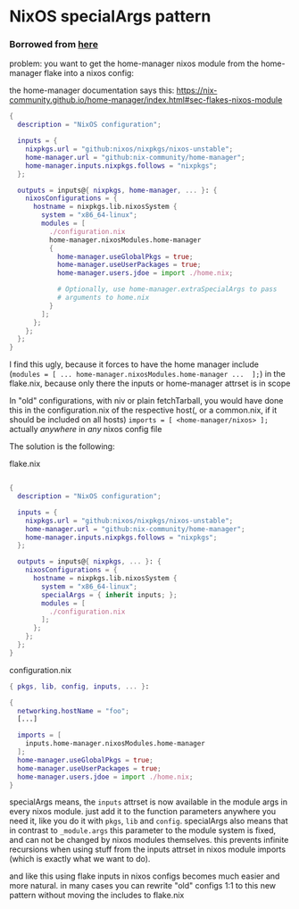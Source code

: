 # NixOS specialArgs pattern

### Borrowed from [here](https://pad.yuka.dev/s/DpS0wJ4R6#)

problem: you want to get the home-manager nixos module from the home-manager flake into a nixos config:

the home-manager documentation says this: https://nix-community.github.io/home-manager/index.html#sec-flakes-nixos-module

```nix
{
  description = "NixOS configuration";

  inputs = {
    nixpkgs.url = "github:nixos/nixpkgs/nixos-unstable";
    home-manager.url = "github:nix-community/home-manager";
    home-manager.inputs.nixpkgs.follows = "nixpkgs";
  };

  outputs = inputs@{ nixpkgs, home-manager, ... }: {
    nixosConfigurations = {
      hostname = nixpkgs.lib.nixosSystem {
        system = "x86_64-linux";
        modules = [
          ./configuration.nix
          home-manager.nixosModules.home-manager
          {
            home-manager.useGlobalPkgs = true;
            home-manager.useUserPackages = true;
            home-manager.users.jdoe = import ./home.nix;

            # Optionally, use home-manager.extraSpecialArgs to pass
            # arguments to home.nix
          }
        ];
      };
    };
  };
}
```

I find this ugly, because it forces to have the home manager include (`modules = [ ... home-manager.nixosModules.home-manager ... 
 ];`) in the flake.nix, because only there the inputs or home-manager attrset is in scope

In "old" configurations, with niv or plain fetchTarball, you would have done this in the configuration.nix of the respective host(, or a common.nix, if it should be included on all hosts)
`imports = [ <home-manager/nixos> ];`
actually _anywhere_ in _any_ nixos config file

The solution is the following:

flake.nix
```nix

{
  description = "NixOS configuration";

  inputs = {
    nixpkgs.url = "github:nixos/nixpkgs/nixos-unstable";
    home-manager.url = "github:nix-community/home-manager";
    home-manager.inputs.nixpkgs.follows = "nixpkgs";
  };

  outputs = inputs@{ nixpkgs, ... }: {
    nixosConfigurations = {
      hostname = nixpkgs.lib.nixosSystem {
        system = "x86_64-linux";
        specialArgs = { inherit inputs; };
        modules = [
          ./configuration.nix
        ];
      };
    };
  };
}
```

configuration.nix
```nix
{ pkgs, lib, config, inputs, ... }:

{
  networking.hostName = "foo";
  [...]

  imports = [
    inputs.home-manager.nixosModules.home-manager
  ];
  home-manager.useGlobalPkgs = true;
  home-manager.useUserPackages = true;
  home-manager.users.jdoe = import ./home.nix;
}
```

specialArgs means, the `inputs` attrset is now available in the module args in every nixos module. just add it to the function parameters anywhere you need it, like you do it with `pkgs`, `lib` and `config`.
specialArgs also means that in contrast to `_module.args` this parameter to the module system is fixed, and can not be changed by nixos modules themselves. this prevents infinite recursions when using stuff from the inputs attrset in nixos module imports (which is exactly what we want to do).

and like this using flake inputs in nixos configs becomes much easier and more natural. in many cases you can rewrite "old" configs 1:1 to this new pattern without moving the includes to flake.nix
